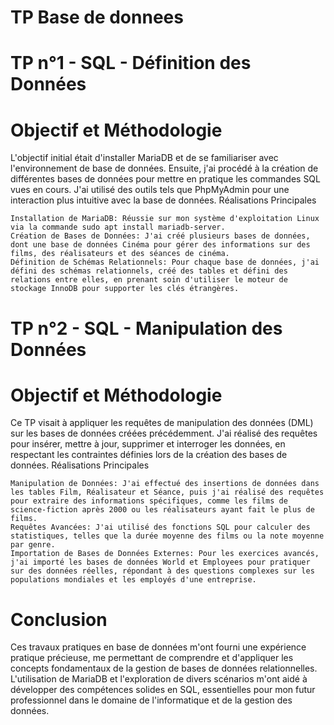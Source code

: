 # TP Base de donnees

# TP n°1 - SQL - Définition des Données
# Objectif et Méthodologie

L'objectif initial était d'installer MariaDB et de se familiariser avec l'environnement de base de données. Ensuite, j'ai procédé à la création de différentes bases de données pour mettre en pratique les commandes SQL vues en cours. J'ai utilisé des outils tels que PhpMyAdmin pour une interaction plus intuitive avec la base de données.
Réalisations Principales

    Installation de MariaDB: Réussie sur mon système d'exploitation Linux via la commande sudo apt install mariadb-server.
    Création de Bases de Données: J'ai créé plusieurs bases de données, dont une base de données Cinéma pour gérer des informations sur des films, des réalisateurs et des séances de cinéma.
    Définition de Schémas Relationnels: Pour chaque base de données, j'ai défini des schémas relationnels, créé des tables et défini des relations entre elles, en prenant soin d'utiliser le moteur de stockage InnoDB pour supporter les clés étrangères.

# TP n°2 - SQL - Manipulation des Données
# Objectif et Méthodologie

Ce TP visait à appliquer les requêtes de manipulation des données (DML) sur les bases de données créées précédemment. J'ai réalisé des requêtes pour insérer, mettre à jour, supprimer et interroger les données, en respectant les contraintes définies lors de la création des bases de données.
Réalisations Principales

    Manipulation de Données: J'ai effectué des insertions de données dans les tables Film, Réalisateur et Séance, puis j'ai réalisé des requêtes pour extraire des informations spécifiques, comme les films de science-fiction après 2000 ou les réalisateurs ayant fait le plus de films.
    Requêtes Avancées: J'ai utilisé des fonctions SQL pour calculer des statistiques, telles que la durée moyenne des films ou la note moyenne par genre.
    Importation de Bases de Données Externes: Pour les exercices avancés, j'ai importé les bases de données World et Employees pour pratiquer sur des données réelles, répondant à des questions complexes sur les populations mondiales et les employés d'une entreprise.

# Conclusion

Ces travaux pratiques en base de données m'ont fourni une expérience pratique précieuse, me permettant de comprendre et d'appliquer les concepts fondamentaux de la gestion de bases de données relationnelles. L'utilisation de MariaDB et l'exploration de divers scénarios m'ont aidé à développer des compétences solides en SQL, essentielles pour mon futur professionnel dans le domaine de l'informatique et de la gestion des données.
